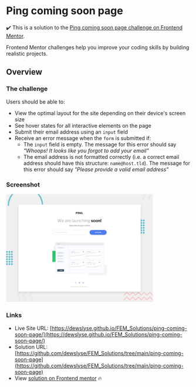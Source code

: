 # Ping coming soon page

:heavy_check_mark: This is a solution to the [Ping coming soon page challenge on Frontend Mentor](https://www.frontendmentor.io/challenges/ping-single-column-coming-soon-page-5cadd051fec04111f7b848da). 

Frontend Mentor challenges help you improve your coding skills by building realistic projects.

## Overview

### The challenge

Users should be able to:

- View the optimal layout for the site depending on their device's screen size
- See hover states for all interactive elements on the page
- Submit their email address using an `input` field
- Receive an error message when the `form` is submitted if:
	- The `input` field is empty. The message for this error should say *"Whoops! It looks like you forgot to add your email"*
	- The email address is not formatted correctly (i.e. a correct email address should have this structure: `name@host.tld`). The message for this error should say *"Please provide a valid email address"*


### Screenshot

<img src="./design/desktop-preview.jpg" alt="screenshot" width="400"/>
  
### Links

- Live Site URL: [https://dewslyse.github.io/FEM_Solutions/ping-coming-soon-page/](https://dewslyse.github.io/FEM_Solutions/ping-coming-soon-page/)
- Solution URL: [https://github.com/dewslyse/FEM_Solutions/tree/main/ping-coming-soon-page](https://github.com/dewslyse/FEM_Solutions/tree/main/ping-coming-soon-page)
- View [solution on Frontend mentor](https://www.frontendmentor.io/solutions/ping-coming-soon-page-solution-ulZs_ZGzh) :fire:
